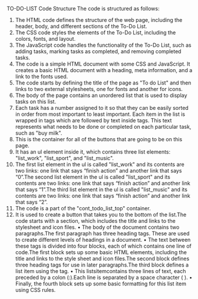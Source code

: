 TO-DO-LIST
Code Structure
The code is structured as follows:
1.	The HTML code defines the structure of the web page, including the header, body, and different sections of the To-Do List.
2.	The CSS code styles the elements of the To-Do List, including the colors, fonts, and layout.
3.	The JavaScript code handles the functionality of the To-Do List, such as adding tasks, marking tasks as completed, and removing completed tasks.
4.	The code is a simple HTML document with some CSS and JavaScript. It creates a basic HTML document with a heading, meta information, and a link to the fonts used.
5.	The code starts by defining the title of the page as "To do List" and then links to two external stylesheets, one for fonts and another for icons.
6.	The body of the page contains an unordered list that is used to display tasks on this list.
7.	Each task has a number assigned to it so that they can be easily sorted in order from most important to least important. Each item in the list is wrapped in tags which are followed by text inside tags. This text represents what needs to be done or completed on each particular task, such as "buy milk".
8.	This is the container for all of the buttons that are going to be on this page.
9.	It has an ul element inside it, which contains three list elements: "list_work", "list_sport", and "list_music".
10.	The first list element in the ul is called "list_work" and its contents are two links: one link that says “finish action” and another link that says “0”.The second list element in the ul is called "list_sport" and its contents are two links: one link that says “finish action” and another link that says “1”.The third list element in the ul is called "list_music" and its contents are two links: one link that says “finish action” and another link that says “2”.
11.	The code is a part of the "cont_todo_list_top" container.
12.	It is used to create a button that takes you to the bottom of the list.The code starts with a section, which includes the title and links to the stylesheet and icon files.
•	The body of the document contains two paragraphs.The first paragraph has three heading tags. These are used to create different levels of headings in a document.
•	The text between these tags is divided into four blocks, each of which contains one line of code.The first block sets up some basic HTML elements, including the title and links to the style sheet and icon files.The second block defines three heading tags for use in later paragraphs.The third block defines a list item using the tag.
•	This listsitemcontains three lines of text, each preceded by a colon (:).Each line is separated by a space character ( ).
•	Finally, the fourth block sets up some basic formatting for this list item using CSS rules.

